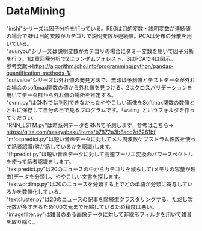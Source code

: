 # DataMining
"inshi"シリーズは因子分析を行っている。REGは目的変数・説明変数が連続値の場合でRFは目的変数がカテゴリで説明変数が連続値。PCAは分布の分散を用いている。<br>
"suuryou"シリーズは説明変数がカテゴリの場合にダミー変数を用いて因子分析を行う。1は重回帰分析で2はランダムフォレスト、3はPCAで4は図示。<br>
参考文献→https://algorithm.joho.info/programming/python/pandas-quantification-methods-1/<br>
"outvalue"シリーズは外れ値の発見方法で、無印は予測値とテストデータが外れた場合のsoftmax関数の値から外れ値を見つける。2はクロスバリデーションを用いてデータ群から外れ値の場所を推定する。<br>
"cvnn.py"はCNNでは判別できなかったややこしい画像をSoftmax関数の数値とともに保存して自分の目で見るプログラムです。「waim」というフォルダを作ってください。<br>
"RNN_LSTM.py"は時系列データをRNNで予測します。参考はこちら→　https://qiita.com/sasayabaku/items/b7872a3b8acc7d6261bf<br>
"mfccpredict.py"は短い音声データに対してメル周波数ケプストラム係数を使って話者認識(誰が話しているかを認識)します。<br>
"fftpredict.py"は短い音声データに対して高速フーリエ変換のパワースペクトルを使って話者認識をします。<br>
"textpredict.py"は20のニュースの中からカテゴリを減らして(メモリの容量が理由)データを分類し、ややこしい文書を探します。<br>
"textwordimp.py"は20のニュースを分類する上でどの単語が分類に寄与しているかを数値化している。<br>
"textcluster.py"は20のニュースの記事を階層型クラスタリングする。ただし次元数が多すぎるため100次元まで圧縮しているため精度は悪い。<br>
"imagefilter.py"は雑音のある画像データに対して非線形フィルタを用いて雑音を取り除く。
